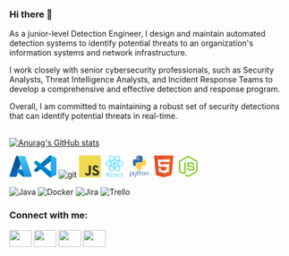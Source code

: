 ### Hi there 👋

<!--
**AndreasSkarpelos/AndreasSkarpelos** is a ✨ _special_ ✨ repository because its `README.md` (this file) appears on your GitHub profile.

Here are some ideas to get you started:

- 🔭 I’m currently working on ...
- 🌱 I’m currently learning ...
- 👯 I’m looking to collaborate on ...
- 🤔 I’m looking for help with ...
- 💬 Ask me about ...
- 📫 How to reach me: ...
- 😄 Pronouns: ...
- ⚡ Fun fact: ...

Complete list of github markdown emoji markup
https://gist.github.com/rxaviers/7360908

GitHub Readme Stats
https://github.com/anuraghazra/github-readme-stats

[![willianrod's wakatime stats](https://github-readme-stats.vercel.app/api/wakatime?username=skarbel)](https://github.com/anuraghazra/github-readme-stats)

[![Top Langs](https://github-readme-stats.vercel.app/api/top-langs/?username=AndreasSkarpelos)](https://github.com/anuraghazra/github-readme-stats)

https://dev.to/supritha/how-to-have-an-awesome-github-profile-1969

-->
As a junior-level Detection Engineer, I design and maintain automated detection systems to identify potential threats to an organization's information systems and network infrastructure. 

I work closely with senior cybersecurity professionals, such as Security Analysts, Threat Intelligence Analysts, and Incident Response Teams to develop a comprehensive and effective detection and response program.

Overall, I am committed to maintaining a robust set of security detections that can identify potential threats in real-time.
<br><br>

[![Anurag's GitHub stats](https://github-readme-stats.vercel.app/api?username=AndreasSkarpelos&count_private=true&show_icons=true&theme=tokyonight&hide=stars,issues)](https://github.com/anuraghazra/github-readme-stats)

<!-- <h3 align="left">:hammer_and_wrench: Languages and Tools:</h3> -->
<p align="left">
    <img src="https://github.com/devicons/devicon/blob/master/icons/azure/azure-original.svg" alt="azure" width="40" height="40"/> </a>
    <img src="https://github.com/devicons/devicon/blob/master/icons/vscode/vscode-original.svg" alt="vscode" width="40" height="40"/> </a>
    <img src="https://www.vectorlogo.zone/logos/git-scm/git-scm-icon.svg" alt="git" width="40" height="40"/> </a> 
    <img src="https://github.com/devicons/devicon/blob/master/icons/javascript/javascript-original.svg" alt="js" width="40" height="40"/> </a> 
    <img src="https://github.com/devicons/devicon/blob/master/icons/react/react-original-wordmark.svg" alt="js" width="40" height="40"/> </a>
    <img src="https://github.com/devicons/devicon/blob/master/icons/python/python-original-wordmark.svg" alt="python" width="40" height="40"/> </a>
    <img src="https://github.com/devicons/devicon/blob/master/icons/html5/html5-original.svg" alt="html5" width="40" height="40"/> </a>  
    <img src="https://github.com/devicons/devicon/blob/master/icons/nodejs/nodejs-plain.svg" alt="nodejs" width="40" height="40"/> </a>
</p>


![Java](https://img.shields.io/badge/java-%23ED8B00.svg?style=for-the-badge&logo=java&logoColor=white)
![Docker](https://img.shields.io/badge/docker-%230db7ed.svg?style=for-the-badge&logo=docker&logoColor=white)
![Jira](https://img.shields.io/badge/jira-%230A0FFF.svg?style=for-the-badge&logo=jira&logoColor=white)
![Trello](https://img.shields.io/badge/Trello-%23026AA7.svg?style=for-the-badge&logo=Trello&logoColor=white)


<h3 align="left">Connect with me:</h3>
<p align="left">
<a href="https://www.linkedin.com/in/andreasskarpelos/" target="blank"><img align="center" src="https://cdn.jsdelivr.net/npm/simple-icons@3.0.1/icons/linkedin.svg" alt="" height="30" width="40" /></a>
<a href="your link" target="blank"><img align="center" src="https://cdn.jsdelivr.net/npm/simple-icons@3.0.1/icons/twitter.svg" alt="" height="30" width="40" /></a>
<a href="your link" target="blank"><img align="center" src="https://cdn.jsdelivr.net/npm/simple-icons@3.0.1/icons/instagram.svg" alt="" height="30" width="40" /></a>
<a href="your link" target="blank"><img align="center" src="https://cdn.jsdelivr.net/npm/simple-icons@3.0.1/icons/youtube.svg" alt="" height="30" width="40" /></a>
</p>
